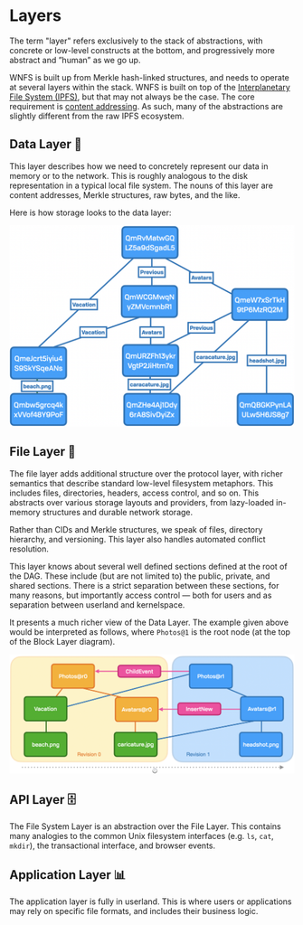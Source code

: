 # Layers

The term "layer" refers exclusively to the stack of abstractions, with concrete or low-level constructs at the bottom, and progressively more abstract and ”human” as we go up. 

WNFS is built up from Merkle hash-linked structures, and needs to operate at several layers within the stack. WNFS is built on top of the [Interplanetary File System \(IPFS\)](https://ipfs.io/), but that may not always be the case. The core requirement is [content addressing](https://en.wikipedia.org/wiki/Content-addressable_storage). As such, many of the abstractions are slightly different from the raw IPFS ecosystem.

## Data Layer 💾

This layer describes how we need to concretely represent our data in memory or to the network. This is roughly analogous to the disk representation in a typical local file system. The nouns of this layer are content addresses, Merkle structures, raw bytes, and the like.

Here is how storage looks to the data layer:

![](../../.gitbook/assets/screen-shot-2021-05-21-at-8.27.14-am.png)

## File Layer 📑

The file layer adds additional structure over the protocol layer, with richer semantics that describe standard low-level filesystem metaphors. This includes files, directories, headers, access control, and so on. This abstracts over various storage layouts and providers, from lazy-loaded in-memory structures and durable network storage.

Rather than CIDs and Merkle structures, we speak of files, directory hierarchy, and versioning. This layer also handles automated conflict resolution.

This layer knows about several well defined sections defined at the root of the DAG. These include \(but are not limited to\) the public, private, and shared sections. There is a strict separation between these sections, for many reasons, but importantly access control — both for users and as separation between userland and kernelspace.

It presents a much richer view of the Data Layer. The example given above would be interpreted as follows, where `Photos@1` is the root node \(at the top of the Block Layer diagram\).

![](../../.gitbook/assets/screen-shot-2021-05-21-at-8.25.55-am.png)

## API Layer 🗄

The File System Layer is an abstraction over the File Layer. This contains many analogies to the common Unix filesystem interfaces \(e.g. `ls`, `cat`, `mkdir`\), the transactional interface, and browser events.

## Application Layer 📊

The application layer is fully in userland. This is where users or applications may rely on specific file formats, and includes their business logic.

